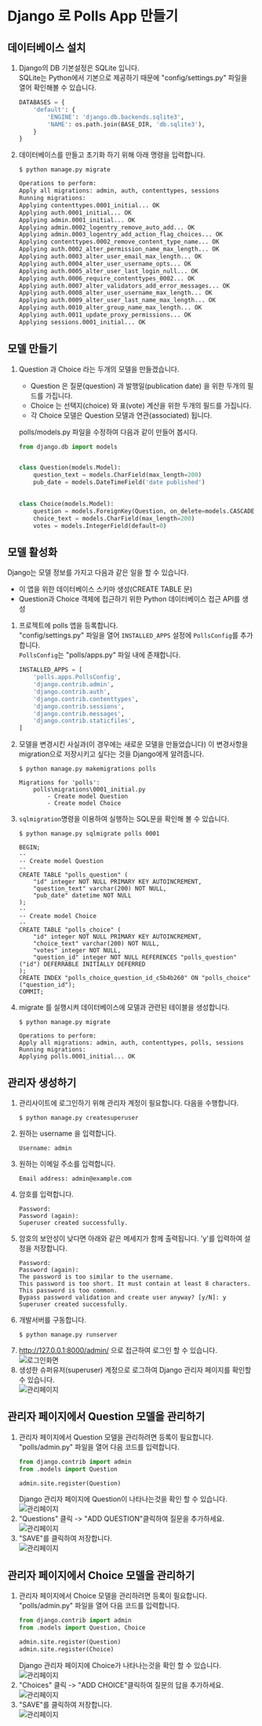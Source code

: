 # Django 로 Polls App 만들기

## 데이터베이스 설치
1. Django의 DB 기본설정은 SQLite 입니다.  
SQLite는 Python에서 기본으로 제공하기 때문에 "config/settings.py" 파일을 열어 확인해볼 수 있습니다.
    ```python
    DATABASES = {
        'default': {
            'ENGINE': 'django.db.backends.sqlite3',
            'NAME': os.path.join(BASE_DIR, 'db.sqlite3'),
        }
    }
    ```
1. 데이터베이스를 만들고 초기화 하기 위해 아래 명령을 입력합니다.
    ```
    $ python manage.py migrate
    ```
    ```cmd
    Operations to perform:
    Apply all migrations: admin, auth, contenttypes, sessions
    Running migrations:
    Applying contenttypes.0001_initial... OK
    Applying auth.0001_initial... OK
    Applying admin.0001_initial... OK
    Applying admin.0002_logentry_remove_auto_add... OK
    Applying admin.0003_logentry_add_action_flag_choices... OK
    Applying contenttypes.0002_remove_content_type_name... OK
    Applying auth.0002_alter_permission_name_max_length... OK
    Applying auth.0003_alter_user_email_max_length... OK
    Applying auth.0004_alter_user_username_opts... OK
    Applying auth.0005_alter_user_last_login_null... OK
    Applying auth.0006_require_contenttypes_0002... OK
    Applying auth.0007_alter_validators_add_error_messages... OK
    Applying auth.0008_alter_user_username_max_length... OK
    Applying auth.0009_alter_user_last_name_max_length... OK
    Applying auth.0010_alter_group_name_max_length... OK
    Applying auth.0011_update_proxy_permissions... OK
    Applying sessions.0001_initial... OK
    ```
## 모델 만들기
1. Question 과 Choice 라는 두개의 모델을 만들겠습니다.  
    - Question 은 질문(question) 과 발행일(publication date) 을 위한 두개의 필드를 가집니다.  
    - Choice 는 선택지(choice) 와 표(vote) 계산을 위한 두개의 필드를 가집니다.  
    - 각 Choice 모델은 Question 모델과 연관(associated) 됩니다.  

    polls/models.py 파일을 수정하여 다음과 같이 만들어 봅시다.  
    ```python
    from django.db import models

    
    class Question(models.Model):
        question_text = models.CharField(max_length=200)
        pub_date = models.DateTimeField('date published')

        
    class Choice(models.Model):
        question = models.ForeignKey(Question, on_delete=models.CASCADE)
        choice_text = models.CharField(max_length=200)
        votes = models.IntegerField(default=0)
    ```

## 모델 활성화
Django는 모델 정보를 가지고 다음과 같은 일을 할 수 있습니다.  
- 이 앱을 위한 데이터베이스 스키마 생성(CREATE TABLE 문)  
- Question과 Choice 객체에 접근하기 위한 Python 데이터베이스 접근 API를 생성  

1. 프로젝트에 polls 앱을 등록합니다.  
"config/settings.py" 파일을 열어 ```INSTALLED_APPS``` 설정에 ```PollsConfig```를 추가합니다.  
```PollsConfig```는 "polls/apps.py" 파일 내에 존재합니다.
    ```python
    INSTALLED_APPS = [
        'polls.apps.PollsConfig',
        'django.contrib.admin',
        'django.contrib.auth',
        'django.contrib.contenttypes',
        'django.contrib.sessions',
        'django.contrib.messages',
        'django.contrib.staticfiles',
    ]
    ```
1. 모델을 변경시킨 사실과(이 경우에는 새로운 모델을 만들었습니다) 이 변경사항을 migration으로 저장시키고 싶다는 것을 Django에게 알려줍니다.  
    ```
    $ python manage.py makemigrations polls
    ```
    ```
    Migrations for 'polls':
        polls\migrations\0001_initial.py
            - Create model Question
            - Create model Choice
    ```
1. ```sqlmigration```명령을 이용하여 실행하는 SQL문을 확인해 볼 수 있습니다.  
    ```
    $ python manage.py sqlmigrate polls 0001
    ```
    ```
    BEGIN;
    --
    -- Create model Question
    --
    CREATE TABLE "polls_question" (
        "id" integer NOT NULL PRIMARY KEY AUTOINCREMENT, 
        "question_text" varchar(200) NOT NULL, 
        "pub_date" datetime NOT NULL
    );
    --
    -- Create model Choice
    --
    CREATE TABLE "polls_choice" (
        "id" integer NOT NULL PRIMARY KEY AUTOINCREMENT, 
        "choice_text" varchar(200) NOT NULL, 
        "votes" integer NOT NULL, 
        "question_id" integer NOT NULL REFERENCES "polls_question" ("id") DEFERRABLE INITIALLY DEFERRED
    );
    CREATE INDEX "polls_choice_question_id_c5b4b260" ON "polls_choice" ("question_id");
    COMMIT;
    ```

1. migrate 를 실행시켜 데이터베이스에 모델과 관련된 테이블을 생성합니다.  
    ```
    $ python manage.py migrate
    ```
    ```
    Operations to perform:
    Apply all migrations: admin, auth, contenttypes, polls, sessions
    Running migrations:
    Applying polls.0001_initial... OK
    ```

## 관리자 생성하기  
1. 관리사이트에 로그인하기 위해 관리자 계정이 필요합니다. 다음을 수행합니다.  
    ```
    $ python manage.py createsuperuser
    ```
1. 원하는 username 을 입력합니다.  
    ```
    Username: admin
    ```
1. 원하는 이메일 주소를 입력합니다.  
    ```
    Email address: admin@example.com
    ```
1. 암호를 입력합니다.  
    ```
    Password: 
    Password (again): 
    Superuser created successfully.
    ```
1. 암호의 보안성이 낮다면 아래와 같은 메세지가 함께 출력됩니다. 'y'를 입력하여 설정을 저장합니다.  
    ```
    Password:
    Password (again):
    The password is too similar to the username.
    This password is too short. It must contain at least 8 characters.
    This password is too common.
    Bypass password validation and create user anyway? [y/N]: y
    Superuser created successfully.
    ```
1. 개발서버를 구동합니다.  
    ```
    $ python manage.py runserver
    ```
1.  http://127.0.0.1:8000/admin/ 으로 접근하여 로그인 할 수 있습니다.  
    ![로그인화면](image/admin01.png)
1. 생성한 슈퍼유저(superuser) 계정으로 로그하여 Django 관리자 페이지를 확인할 수 있습니다.  
    ![관리페이지](image/admin02.png)

## 관리자 페이지에서 Question 모델을 관리하기
1. 관리자 페이지에서 Question 모델을 관리하려면 등록이 필요합니다.  
"polls/admin.py" 파일을 열어 다음 코드를 입력합니다.   
    ```python
    from django.contrib import admin
    from .models import Question

    admin.site.register(Question)
    ```
    Django 관리자 페이지에 Question이 나타나는것을 확인 할 수 있습니다.  
    ![관리페이지](image/admin03.png)  
1. "Questions" 클릭 -> "ADD QUESTION"클릭하여 질문을 추가하세요.  
    ![관리페이지](image/admin04.png)
1. "SAVE"를 클릭하여 저장합니다.  
    ![관리페이지](image/admin05.png)

## 관리자 페이지에서 Choice 모델을 관리하기
1. 관리자 페이지에서 Choice 모델을 관리하려면 등록이 필요합니다.  
"polls/admin.py" 파일을 열어 다음 코드를 입력합니다.  
    ```python
    from django.contrib import admin
    from .models import Question, Choice

    admin.site.register(Question)
    admin.site.register(Choice)
    ```
    Django 관리자 페이지에 Choice가 나타나는것을 확인 할 수 있습니다.  
    ![관리페이지](image/admin06.png)  
1. "Choices" 클릭 -> "ADD CHOICE"클릭하여 질문의 답을 추가하세요.  
    ![관리페이지](image/admin07.png)
1. "SAVE"를 클릭하여 저장합니다.  
    ![관리페이지](image/admin08.png)


